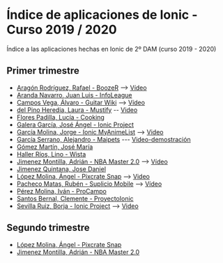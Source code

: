 # Índice de aplicaciones de Ionic - Curso 2019 / 2020

Índice a las aplicaciones hechas en Ionic de 2º DAM (curso 2019 - 2020)

## Primer trimestre

* [Aragón Rodríguez, Rafael - BoozeR](https://github.com/rafaelaragon/Ionic-BoozeR) --> 
[Vídeo](https://www.youtube.com/watch?v=lYuCu-yQ_UA&feature=youtu.be)
* [Aranda Navarro, Juan Luis - InfoLeague](https://github.com/JuanLuisAranda/InfoLeague)
* [Campos Vega, Álvaro - Guitar Wiki](https://github.com/AlvaroCamposVega/Guitar-Wiki) --> [Vídeo](https://www.youtube.com/watch?v=aRyDkEVM1zk&feature=youtu.be)
* [del Pino Heredia, Laura - Mustify](https://github.com/lauradelpino24/Ionic-Angular-Mustify.git) -- [Video](https://www.youtube.com/watch?v=e962GMWvW0M)
* [Flores Padilla, Lucía - Cooking](https://github.com/luciaflores25/PROYECTO_IONIC)
* [Galera García, José Ángel - Ionic Project](https://github.com/joseangelgalera/Proyecto-Ionic)
* [García Molina, Jorge - Ionic MyAnimeList](https://github.com/jorgegarcia1996/IonicMAL) --> [Video](https://youtu.be/ui57IxJW7ZM)
* [García Serrano, Alejandro - Maipets](https://github.com/Alegarse/Maipets) --- [Video-demostración](https://youtu.be/NTXp5AEM3MY)
* [Gómez Martín, José María](https://github.com/josemariagomez/fifavoritos-ionic)
* [Haller Ríos, Lino - Wista](https://github.com/LinoHallerRios/Wista_Ionic)
* [Jimenez Montilla, Adrián - NBA Master 2.0](https://github.com/AdrianJimenezMontilla/NBA-master/blob/master/README.md) --> 
[Vídeo](https://youtu.be/N9omM2gQ1R0)
* [Jimenez Quintana, Jose Daniel](https://github.com/danieljimenezquintana/Forocars.git)
* [López Molina, Ángel - Pixcrate Snap](https://github.com/almAngel/ion-pixcrate) --> [Video](https://youtu.be/4oswZ0sX7V8)
* [Pacheco Matas, Rubén - Suplicio Mobile](https://github.com/rubenpachecomatas/Ionic-Project) --> [Vídeo](https://youtu.be/Ou2u9MXg44A)
* [Pérez Molina, Iván - ProCampo](https://github.com/ivanperezmolina/ProCampo-en-Ionic)
* [Santos Bernal, Clemente - ProyectoIonic](https://github.com/ClementeSantos/ProyectoIonic)
* [Sevilla Ruiz, Borja - Ionic Project](https://github.com/bsevrui/Proyecto-Ionic) --> [Video](https://drive.google.com/file/d/1wuz8sinDdemljtTR5TY1_B_55Z4gTwhf/view?usp=sharing)


## Segundo trimestre

* [López Molina, Ángel - Pixcrate Snap](https://github.com/almAngel/ion-pixcrate)
* [Jimenez Montilla, Adrián - NBA Master 2.0](https://github.com/AdrianJimenezMontilla/NBA-master-v2)
